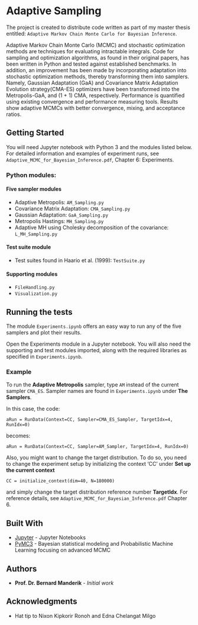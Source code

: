 # Adaptive Sampling

The project is created to distribute code written as part of my master thesis entitled: ```Adaptive Markov Chain Monte Carlo for Bayesian Inference```.

Adaptive Markov Chain Monte Carlo (MCMC) and stochastic optimization methods are techniques for evaluating intractable integrals. Code for sampling and optimization algorithms, as found in their original papers, has been written in Python and tested against established benchmarks. In addition,  an improvement has been made by incorporating adaptation into stochastic optimization methods, thereby transforming them into samplers. Namely, Gaussian Adaptation (GaA) and Covariance Matrix Adaptation Evolution strategy(CMA-ES) optimizers have been transformed into the Metropolis-GaA, and (1 + 1) CMA, respectively. Performance is quantified using existing convergence and performance measuring tools. Results show adaptive MCMCs with better convergence, mixing, and acceptance ratios.

## Getting Started
You will need Jupyter notebook with Python 3 and the modules listed below. For detailed information and examples of experiment runs, see ```Adaptive_MCMC_for_Bayesian_Inference.pdf```, Chapter 6: Experiments.

### Python modules:

#### Five sampler modules
* Adaptive Metropolis: ``` AM_Sampling.py ```
* Covariance Matrix Adaptation: ```CMA_Sampling.py```
* Gaussian Adaptation: ```GaA_Sampling.py```
* Metropolis Hastings: ```MH_Sampling.py```
* Adaptive MH using Cholesky decomposition of the covariance: ```L_MH_Sampling.py```

#### Test suite module
* Test suites found in Haario et al. (1999): ```TestSuite.py```


#### Supporting modules
* ```FileHandling.py```
* ```Visualization.py```

## Running the tests
The module
```Experiments.ipynb```
offers an easy way to run any of the five samplers and plot their results.

Open the Experiments module in a Jupyter notebook. You will also need the supporting and test modules imported, along with the required libraries as specified in ```Experiments.ipynb```.

### Example
To run the **Adaptive Metropolis** sampler, type ``` AM ``` instead of the current sampler ```CMA_ES```. Sampler names are found in ```Experiments.ipynb``` under **The Samplers**.

In this case, the code:
```
aRun = RunData(Context=CC, Sampler=CMA_ES_Sampler, TargetIdx=4, RunIdx=0)
```

becomes:
```
aRun = RunData(Context=CC, Sampler=AM_Sampler, TargetIdx=4, RunIdx=0)
```

Also, you might want to change the target distribution. To do so,  you need to change the experiment setup by initializing the context ‘CC’ under **Set up the current context**

```
CC = initialize_context(dim=40, N=180000)
```

and simply change the target distribution reference number **TargetIdx**. For reference details, see ```Adaptive_MCMC_for_Bayesian_Inference.pdf``` Chapter 6.



## Built With
* [Jupyter](http://jupyter.org/) - Jupyter Notebooks
* [PyMC3](https://docs.pymc.io/) - Bayesian statistical modeling and Probabilistic Machine Learning focusing on advanced MCMC

## Authors

* **Prof. Dr. Bernard Manderik** - *Initial work*


## Acknowledgments

* Hat tip to Nixon Kipkorir Ronoh and Edna Chelangat
Milgo
